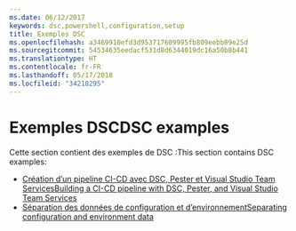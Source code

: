 ```yaml
---
ms.date: 06/12/2017
keywords: dsc,powershell,configuration,setup
title: Exemples DSC
ms.openlocfilehash: a3469910efd3d953717609995fb809eebb09e25d
ms.sourcegitcommit: 54534635eedacf531d8d6344019dc16a50b8b441
ms.translationtype: HT
ms.contentlocale: fr-FR
ms.lasthandoff: 05/17/2018
ms.locfileid: "34218295"
---
```

# <a name="dsc-examples"></a><span data-ttu-id="bce13-103">Exemples DSC</span><span class="sxs-lookup"><span data-stu-id="bce13-103">DSC examples</span></span>

<span data-ttu-id="bce13-104">Cette section contient des exemples de DSC :</span><span class="sxs-lookup"><span data-stu-id="bce13-104">This section contains DSC examples:</span></span>

- [<span data-ttu-id="bce13-105">Création d’un pipeline CI-CD avec DSC, Pester et Visual Studio Team Services</span><span class="sxs-lookup"><span data-stu-id="bce13-105">Building a CI-CD pipeline with DSC, Pester, and Visual Studio Team Services</span></span>](dscCiCd.md)
- [<span data-ttu-id="bce13-106">Séparation des données de configuration et d’environnement</span><span class="sxs-lookup"><span data-stu-id="bce13-106">Separating configuration and environment data</span></span>](separatingEnvData.md)